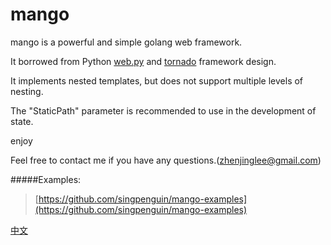mango
=====

mango is a powerful and simple golang web framework.

It borrowed from Python [web.py](https://github.com/webpy/webpy) and [tornado](https://github.com/tornadoweb/tornado) framework design.

It implements nested templates, but does not support multiple levels of nesting.

The "StaticPath" parameter is recommended to use in the development of state.

enjoy

Feel free to contact me if you have any questions.(zhenjinglee@gmail.com)

#####Examples:

>[https://github.com/singpenguin/mango-examples](https://github.com/singpenguin/mango-examples)

[中文](https://github.com/singpenguin/mango/README_ZH.md)
